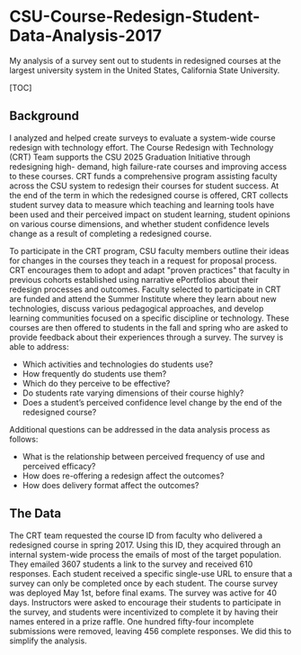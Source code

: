 # CSU-Course-Redesign-Student-Data-Analysis-2017
My analysis of a survey sent out to students in redesigned courses at the largest university system in the United States, California State University.

[TOC]

## Background
I analyzed and helped create surveys to evaluate a system-wide course redesign with technology effort. The Course Redesign with Technology (CRT) Team supports the CSU 2025 Graduation Initiative through redesigning high- demand, high failure-rate courses and improving access to these courses. CRT funds a comprehensive program assisting faculty across the CSU system to redesign their courses for student success. At the end of the term in which the redesigned course is offered, CRT collects student survey data to measure which teaching and learning tools have been used and their perceived impact on student learning, student opinions on various course dimensions, and whether student confidence levels change as a result of completing a redesigned course. 

To participate in the CRT program, CSU faculty members outline their ideas for changes in the courses they teach in a request for proposal process. CRT encourages them to adopt and adapt "proven practices" that faculty in previous cohorts established using narrative ePortfolios about their redesign processes and outcomes. Faculty selected to participate in CRT are funded and attend the Summer Institute where they learn about new technologies, discuss various pedagogical approaches, and develop learning communities focused on a specific discipline or technology. These courses are then offered to students in the fall and spring who are asked to provide feedback about their experiences through a survey. The survey is able to address:

* Which activities and technologies do students use?
* How frequently do students use them?
* Which do they perceive to be effective?
* Do students rate varying dimensions of their course highly?
* Does a student’s perceived confidence level change by the end of the redesigned course?

Additional questions can be addressed in the data analysis process as follows:

* What is the relationship between perceived frequency of use and perceived efficacy?
* How does re-offering a redesign affect the outcomes?
* How does delivery format affect the outcomes?

## The Data
The CRT team requested the course ID from faculty who delivered a redesigned course in spring 2017. Using this ID, they acquired through an internal system-wide process the emails of most of the target population. They emailed 3607 students a link to the survey and received 610 responses. Each student received a specific single-use URL to ensure that a survey can only be completed once by each student. The course survey was deployed May 1st, before final exams. The survey was active for 40 days. Instructors were asked to encourage their students to participate in the survey, and students were incentivized to complete it by having their names entered in a prize raffle. One hundred fifty-four incomplete submissions were removed, leaving 456 complete responses. We did this to simplify the analysis.

